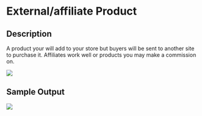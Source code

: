 # External/affiliate Product

## Description

A product your will add to your store but buyers will be sent to another site to purchase it. Affiliates work well or products you may make a commission on.

![](http://transvelo.github.io/docs/sportexx/images/external-product-type.png)

## Sample Output

![](http://transvelo.github.io/docs/sportexx/images/external-product-type-output.png)

